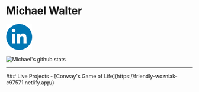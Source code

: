 <!--
### Hi there 👋
-->

# Michael Walter


   <div border-radius="90px"><a href="https://www.linkedin.com/in/mpaw/"><img src="./linkedin.png" width="70px""></a></div>


   ![Michael's github stats](https://github-readme-stats.vercel.app/api?username=M-PAW&show_icons=true&hide_border=true)



   <hr />
### Live Projects 
- [Conway's Game of Life](https://friendly-wozniak-c97571.netlify.app/)







<!--
**M-PAW/M-PAW** is a ✨ _special_ ✨ repository because its `README.md` (this file) appears on your GitHub profile.

Here are some ideas to get you started:

- 🔭 I’m currently working on ...
- 🌱 I’m currently learning ...
- 👯 I’m looking to collaborate on ...
- 🤔 I’m looking for help with ...
- 💬 Ask me about ...
- 📫 How to reach me: ...
- 😄 Pronouns: ...
- ⚡ Fun fact: ...
-->

